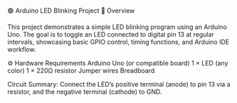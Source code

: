 🟢 Arduino LED Blinking Project
📘 Overview

This project demonstrates a simple LED blinking program using an Arduino Uno.
The goal is to toggle an LED connected to digital pin 13 at regular intervals, showcasing basic GPIO control, timing functions, and Arduino IDE workflow.

⚙️ Hardware Requirements
Arduino Uno (or compatible board)
1 × LED (any color)
1 × 220Ω resistor
Jumper wires
Breadboard

Circuit Summary:
Connect the LED’s positive terminal (anode) to pin 13 via a resistor, and the negative terminal (cathode) to GND.
